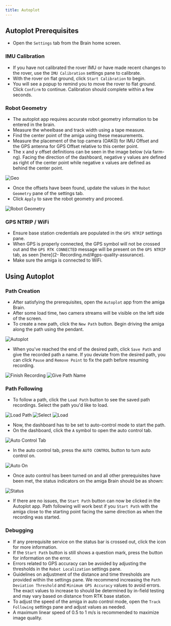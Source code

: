 ```yaml
---
title: Autoplot
---
```


## **Autoplot Prerequisites**
- Open the `Settings` tab from the Brain home screen.

### IMU Calibration
- If you have not calibrated the rover IMU or have made recent changes to the rover, use the `IMU Calibration` settings pane to calibrate.
- With the rover on flat ground, click `Start Calibration` to begin.
- You will see a popup to remind you to move the rover to flat ground. Click `Confirm` to continue. Calibration should complete within a few seconds.

### Robot Geometry
- The autoplot app requires accurate robot geometry information to be entered in the brain.
- Measure the wheelbase and track width using a tape measure.
- Find the center point of the amiga using these measurements.
- Measure the placement of the top camera (OAK0) for IMU Offset and the GPS antenna for GPS Offset relative to this center point.
- The x and y offset definitions can be seen in the image below (via farm-ng). Facing the direction of the dashboard, negative y values are defined as right of the center point while negative x values are defined as behind the center point.  

![Geo](imgs/geo.png)

- Once the offsets have been found, update the values in the `Robot Geometry` pane of the settings tab.
- Click `Apply` to save the robot geometry and proceed.

![Robot Geometry](imgs/robot_geometry.png)

### GPS NTRIP / WiFi
- Ensure base station credentials are populated in the `GPS NTRIP` settings pane.
- When GPS is properly connected, the GPS symbol will not be crossed out and the `GPS RTK CONNECTED` message will be present on the `GPS NTRIP` tab, as seen [here](2- Recording.md/#gps-quality-assurance).
- Make sure the amiga is connected to WiFi.

## **Using Autoplot**

### Path Creation
- After satisfying the prerequisites, open the `Autoplot` app from the amiga Brain. 
- After some load time, two camera streams will be visible on the left side of the screen.
- To create a new path, click the `New Path` button. Begin driving the amiga along the path using the pendant. 

![Autoplot](imgs/autoplot.jpg)

- When you've reached the end of the desired path, click `Save Path` and give the recorded path a name. If you deviate from the desired path, you can click `Pause` and `Remove Point` to fix the path before resuming recording.

![Finish Recording](imgs/new-path.png)
![Give Path Name](imgs/save.png)

### Path Following
- To follow a path, click the `Load Path` button to see the saved path recordings. Select the path you'd like to load.

![Load Path](imgs/autoplot1.png)
![Select](imgs/load_track.png)
![Load](imgs/load.png)

- Now, the dashboard has to be set to auto-control mode to start the path.
- On the dashboard, click the `A` symbol to open the auto control tab.

![Auto Control Tab](imgs/open-auto.png)

- In the auto control tab, press the `AUTO CONTROL` button to turn auto control on.

![Auto On](imgs/toggle.png)

- Once auto control has been turned on and all other prerequisites have been met, the status indicators on the amiga Brain should be as shown:

![Status](imgs/status.png)

- If there are no issues, the `Start Path` button can now be clicked in the Autoplot app. Path following will work best if you `Start Path` with the amiga close to the starting point facing the same direction as when the recording was started.

### Debugging
- If any prerequisite service on the status bar is crossed out, click the icon for more information. 
- If the `Start Path` button is still shows a question mark, press the button for information on the error. 
- Errors related to GPS accuracy can be avoided by adjusting the thresholds in the `Robot Localization` settings pane.
- Guidelines on adjustment of the distance and time thresholds are provided within the settings pane. We recommend increasing the `Path Deviation Threshold` and `Minimum GPS Accuracy` values to avoid errors. The exact values to increase to should be determined by in-field testing and may vary based on distance from RTK base station.
- To adjust the speed of the amiga in auto control mode, open the `Track Following` settings pane and adjust values as needed. 
- A maximum linear speed of 0.5 to 1 m/s is recommended to maximize image quality.